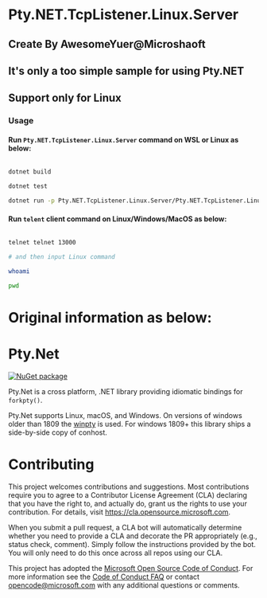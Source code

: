 # Pty.NET.TcpListener.Linux.Server
## Create By AwesomeYuer@Microshaoft
## It's only a too simple sample for using Pty.NET
## Support only for Linux
### Usage

#### Run `Pty.NET.TcpListener.Linux.Server` command on WSL or Linux as below:
```sh

dotnet build

dotnet test

dotnet run -p Pty.NET.TcpListener.Linux.Server/Pty.NET.TcpListener.Linux.Server.csproj

```

#### Run `telent` client command on Linux/Windows/MacOS as below:
```sh

telnet telnet 13000

# and then input Linux command

whoami

pwd

```

# Original information as below:

# Pty.Net
[![NuGet package](https://img.shields.io/nuget/v/Pty.Net.svg)](https://nuget.org/packages/Pty.Net)

Pty.Net is a cross platform, .NET library providing idiomatic bindings for `forkpty()`.

Pty.Net supports Linux, macOS, and Windows. On versions of windows older than 1809 the [winpty](https://github.com/rprichard/winpty) is used. For windows 1809+ this library ships a side-by-side copy of conhost.

# Contributing

This project welcomes contributions and suggestions.  Most contributions require you to agree to a
Contributor License Agreement (CLA) declaring that you have the right to, and actually do, grant us
the rights to use your contribution. For details, visit https://cla.opensource.microsoft.com.

When you submit a pull request, a CLA bot will automatically determine whether you need to provide
a CLA and decorate the PR appropriately (e.g., status check, comment). Simply follow the instructions
provided by the bot. You will only need to do this once across all repos using our CLA.

This project has adopted the [Microsoft Open Source Code of Conduct](https://opensource.microsoft.com/codeofconduct/).
For more information see the [Code of Conduct FAQ](https://opensource.microsoft.com/codeofconduct/faq/) or
contact [opencode@microsoft.com](mailto:opencode@microsoft.com) with any additional questions or comments.
